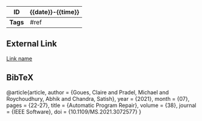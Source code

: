 | ID       | {{date}}-{{time}} |
| -------- | ----------------- |
| **Tags** | #ref              |
## External Link

[Link name](https://www.example.it)
## BibTeX

@article{article,
author = {Goues, Claire and Pradel, Michael and Roychoudhury, Abhik and Chandra, Satish},
year = {2021},
month = {07},
pages = {22-27},
title = {Automatic Program Repair},
volume = {38},
journal = {IEEE Software},
doi = {10.1109/MS.2021.3072577}
}